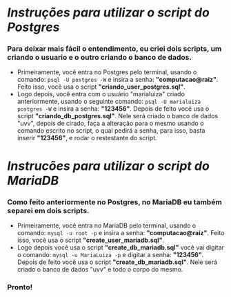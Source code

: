 # _Instruções para utilizar o script do Postgres_ 
### Para deixar mais fácil o entendimento, eu criei dois scripts, um criando o usuario e o outro criando o banco de dados.
* Primeiramente, você entra no Postgres pelo terminal, usando o comando: ` psql -U postgres -W ` e insira a senha: **"computacao@raiz"**. Feito isso, você usa o script **"criando_user_postgres.sql"**.
* Logo depois, você entra com o usuário "marialuiza" criado anteriormente, usando o seguinte comando: `psql -U marialuiza postgres -W` e insira a senha: **"123456"**. Depois de feito você usa o script **"criando_db_postgres.sql"**. Nele será criado o banco de dados "uvv", depois de cirado, faça a alteração para o mesmo usando o comando escrito no script, o qual pedirá a senha, para isso, basta inserir **"123456"**, e rodar o restestante do script.  

# _Instrucões para utilizar o script do MariaDB_ 
### Como feito anteriormente no Postgres, no MariaDB eu também separei em dois scripts. 
* Primeiramente, você entra no MariaDB pelo terminal, usando o comando: `mysql -u root -p` e insira a senha: **"computacao@raiz"**. Feito isso, você usa o script **"create_user_mariadb.sql"**.
* Logo depois você usa o script **"create_db_mariadb.sql"** você vai digitar o comando: `mysql -u MariaLuiza -p` e digitar a senha: **"123456"**. Depois de feito você usa o script **"create_db_mariadb.sql"**. Nele será criado o banco de dados "uvv" e todo o corpo do mesmo.
### Pronto!  
